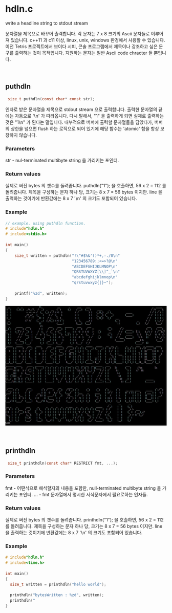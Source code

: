 # hdln.c
write a headline string to stdout stream

문자열을 제목으로 바꾸어 출력합니다. 각 문자는 7 x 8 크기의 Ascii 문자들로 이루어져 있습니다. c++11 과 c11 이상, linux, unix, windows 환경에서 사용할 수 있습니다. 
이전 Tetris 프로젝트에서 보이다 시피, 콘솔 프로그램에서 제목이나 강조하고 싶은 문구를 출력하는 것이 목적입니다. 지원하는 문자는 일반 Ascii code chracter 들 뿐입니다.
<br><br><br>

## puthdln

``` c
 size_t puthdln(const char* const str);
```
인자로 받은 문자열을 제목으로 stdout stream 으로 출력합니다. 출력한 문자열의 끝에는 자동으로 '\n' 가 따라옵니다. 다시 말해서, "1" 을 출력하게 되면 실제로 출력하는 것은 "1\n" 가 된다는 말입니다. 내부적으로 버퍼에 출력할 문자열들을 담았다가, 버퍼의 상한을 넘으면 flush 하는 로직으로 되어 있기에 해당 함수는 'atomic' 함을 항상 보장하지 않습니다.

### Parameters
str - nul-terminated multibyte string 을 가리키는 포인터.

### Return values
실제로 써진 bytes 의 갯수를 돌려줍니다. puthdln("1"); 을 호출하면, 56 x 2 = 112 를 돌려줍니다. 제목을 구성하는 문자 하나 당, 크기는 8 x 7 = 56 bytes 이지만. line 을 출력하는 것이기에 반환값에는 8 x 7 '\n' 의 크기도 포함되어 있습니다.

### Example
``` c
// example. using puthdln function.
# include"hdln.h"
# include<stdio.h>

int main()
{
    size_t written = puthdln("!\"#$%&'()*+,-./0\n"
                             "123456789:;<=>?@\n"
                             "ABCDEFGHIJKLMNOP\n"
                             "QRSTUVWXYZ[\\]^_`\n"
                             "abcdefghijklmnop\n"
                             "qrstuvwxyz{|}~");
                             
    printf("%zd", written);
}

```
<img src='https://github.com/teumal/hdln.c/blob/main/output.JPG?raw=true'>
<br><br><br>


## printhdln

``` c
 size_t printhdln(const char* RESTRICT fmt, ...);
```


### Parameters
fmt - 어떤식으로 해석할지의 내용을 포함한, null-terminated multibyte string 을 가리키는 포인터.
... - fmt 문자열에서 명시한 서식문자에서 필요로하는 인자들.

### Return values
실제로 써진 bytes 의 갯수를 돌려줍니다. printhdln("1"); 을 호출하면, 56 x 2 = 112 를 돌려줍니다. 제목을 구성하는 문자 하나 당, 크기는 8 x 7 = 56 bytes 이지만. line 을 출력하는 것이기에 반환값에는 8 x 7 '\n' 의 크기도 포함되어 있습니다.

### Example
``` c
# include"hdln.h"
# include<time.h>

int main()
{
  size_t written = printhdln("hello world");
  
  printhdln("bytesWritten : %zd", written);
  printhdln("
}
```
